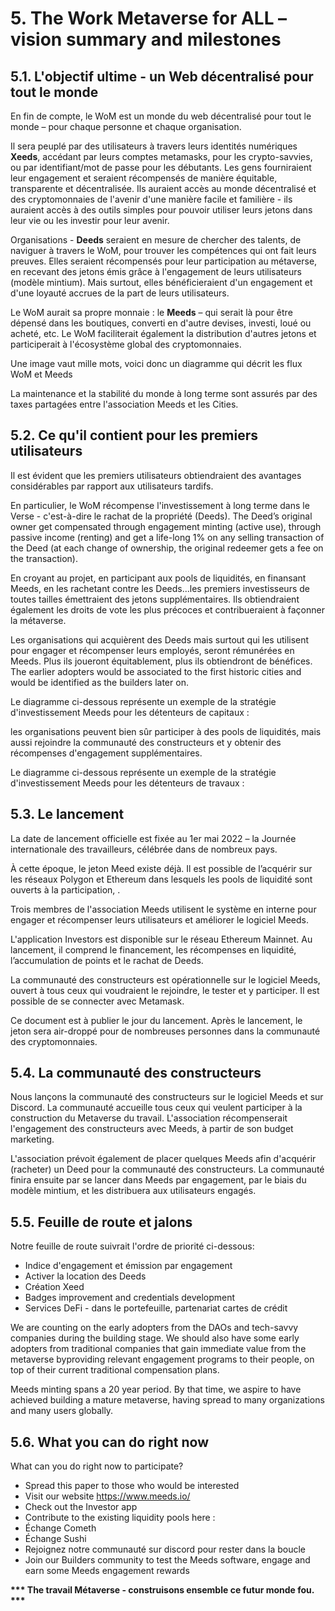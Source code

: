 # 5. The Work Metaverse for ALL – vision summary and milestones

## 5.1. L'objectif ultime - un Web décentralisé pour tout le monde

En fin de compte, le WoM est un monde du web décentralisé pour tout le monde – pour chaque personne et chaque organisation.

Il sera peuplé par des utilisateurs à travers leurs identités numériques **Xeeds**, accédant par leurs comptes metamasks, pour les crypto-savvies, ou par identifiant/mot de passe pour les débutants. Les gens fourniraient leur engagement et seraient récompensés de manière équitable, transparente et décentralisée. Ils auraient accès au monde décentralisé et des cryptomonnaies de l'avenir d'une manière facile et familière - ils auraient accès à des outils simples pour pouvoir utiliser leurs jetons dans leur vie ou les investir pour leur avenir.

Organisations - **Deeds** seraient en mesure de chercher des talents, de naviguer à travers le WoM, pour trouver les compétences qui ont fait leurs preuves. Elles seraient récompensés pour leur participation au métaverse, en recevant des jetons émis grâce à l'engagement de leurs utilisateurs (modèle mintium). Mais surtout, elles bénéficieraient d'un engagement et d'une loyauté accrues de la part de leurs utilisateurs.

Le WoM aurait sa propre monnaie : le **Meeds** – qui serait là pour être dépensé dans les boutiques, converti en d'autre devises, investi, loué ou acheté, etc. Le WoM faciliterait également la distribution d'autres jetons et participerait à l'écosystème global des cryptomonnaies.

Une image vaut mille mots, voici donc un diagramme qui décrit les flux WoM et Meeds

La maintenance et la stabilité du monde à long terme sont assurés par des taxes partagées entre l'association Meeds et les Cities.

## 5.2. Ce qu'il contient pour les premiers utilisateurs

Il est évident que les premiers utilisateurs obtiendraient des avantages considérables par rapport aux utilisateurs tardifs.

En particulier, le WoM récompense l'investissement à long terme dans le Verse - c'est-à-dire le rachat de la propriété (Deeds). The Deed’s original owner get compensated through engagement minting (active use), through passive income (renting) and get a life-long 1% on any selling transaction of the Deed (at each change of ownership, the original redeemer gets a fee on the transaction).

En croyant au projet, en participant aux pools de liquidités, en finansant Meeds, en les rachetant contre les Deeds...les premiers investisseurs de toutes tailles émettraient des jetons supplémentaires. Ils obtiendraient également les droits de vote les plus précoces et contribueraient à façonner la métaverse.

Les organisations qui acquièrent des Deeds mais surtout qui les utilisent pour engager et récompenser leurs employés, seront rémunérées en Meeds. Plus ils joueront équitablement, plus ils obtiendront de bénéfices. The earlier adopters would be associated to the first historic cities and would be identified as the builders later on.

Le diagramme ci-dessous représente un exemple de la stratégie d'investissement Meeds pour les détenteurs de capitaux :


les organisations peuvent bien sûr participer à des pools de liquidités, mais aussi rejoindre la communauté des constructeurs et y obtenir des récompenses d'engagement supplémentaires.

Le diagramme ci-dessous représente un exemple de la stratégie d'investissement Meeds pour les détenteurs de travaux :

## 5.3. Le lancement

La date de lancement officielle est fixée au 1er mai 2022 – la Journée internationale des travailleurs, célébrée dans de nombreux pays.

À cette époque, le jeton Meed existe déjà. Il est possible de l’acquérir sur les réseaux Polygon et Ethereum dans lesquels les pools de liquidité sont ouverts à la participation, .

Trois membres de l'association Meeds utilisent le système en interne pour engager et récompenser leurs utilisateurs et améliorer le logiciel Meeds.

L'application Investors est disponible sur le réseau Ethereum Mainnet. Au lancement, il comprend le financement, les récompenses en liquidité, l’accumulation de points et le rachat de Deeds.

La communauté des constructeurs est opérationnelle sur le logiciel Meeds, ouvert à tous ceux qui voudraient le rejoindre, le tester et y participer. Il est possible de se connecter avec Metamask.

Ce document est à publier le jour du lancement. Après le lancement, le jeton sera air-droppé pour de nombreuses personnes dans la communauté des cryptomonnaies.

## 5.4. La communauté des constructeurs
Nous lançons la communauté des constructeurs sur le logiciel Meeds et sur Discord. La communauté accueille tous ceux qui veulent participer à la construction du Metaverse du travail. L'association récompenserait l'engagement des constructeurs avec Meeds, à partir de son budget marketing.

L'association prévoit également de placer quelques Meeds afin d'acquérir (racheter) un Deed pour la communauté des constructeurs. La communauté finira ensuite par se lancer dans Meeds par engagement, par le biais du modèle mintium, et les distribuera aux utilisateurs engagés.

## 5.5. Feuille de route et jalons
Notre feuille de route suivrait l'ordre de priorité ci-dessous:
* Indice d'engagement et émission par engagement
* Activer la location des Deeds
* Création Xeed
* Badges improvement and credentials development
* Services DeFi - dans le portefeuille, partenariat cartes de crédit

We are counting on the early adopters from the DAOs and tech-savvy companies during the building stage. We should also have some early adopters from traditional companies that gain immediate value from the metaverse byproviding relevant engagement programs to their people, on top of their current traditional compensation plans.

Meeds minting spans a 20 year period. By that time, we aspire to have achieved building a mature metaverse, having spread to many organizations and many users globally.

## 5.6. What you can do right now

What can you do right now to participate?
* Spread this paper to those who would be interested
* Visit our website https://www.meeds.io/
* Check out the Investor app
* Contribute to the existing liquidity pools here :
 * Échange Cometh
 * Échange Sushi
* Rejoignez notre communauté sur discord pour rester dans la boucle
* Join our Builders community to test the Meeds software, engage and earn some Meeds engagement rewards

**\*\*\* The travail Métaverse - construisons ensemble ce futur monde fou. \*\*\***